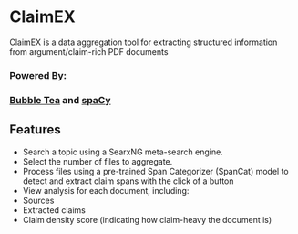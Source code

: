 # ClaimEX
ClaimEX is a data aggregation tool for extracting structured information from argument/claim-rich PDF documents

### Powered By:
### [**Bubble Tea**][bubbletea] and [**spaCy**][bubbletea]

Features
---
*	Search a topic using a SearxNG meta-search engine.
*	Select the number of files to aggregate.
*	Process files using a pre-trained Span Categorizer (SpanCat) model to detect and extract claim spans with the click of a button
*	View analysis for each document, including:
* Sources
* Extracted claims
* Claim density score (indicating how claim-heavy the document is)


[bubbletea]: https://github.com/charmbracelet/bubbletea/
[spacy]:https://github.com/explosion/spaCy